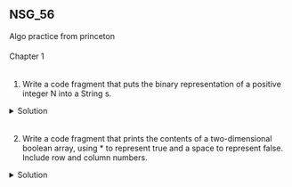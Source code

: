 ## NSG_56

Algo practice from princeton

####
Chapter 1
######
1. Write a code fragment that puts the binary representation of a positive integer N
into a String s.
<details>
<summary> Solution</summary>

```
String s = "";
for (int n = N; n > 0; n /= 2) {
    s = (n % 2) + s;
}
```
</details>

######
2. Write a code fragment that prints the contents of a two-dimensional boolean
array, using * to represent true and a space to represent false. Include row and column
numbers.
<details>
<summary> Solution</summary>

```

```
</details>
